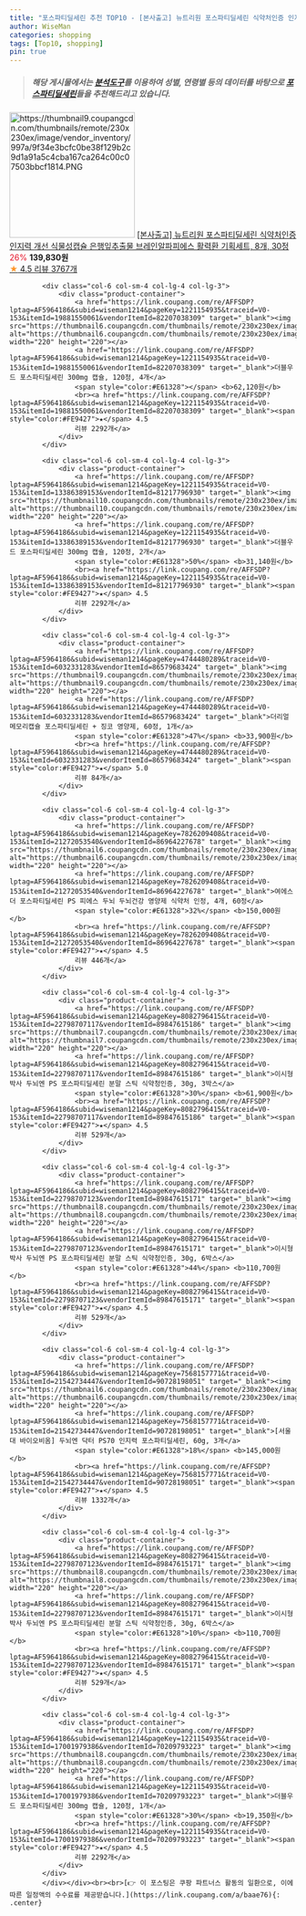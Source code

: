 ```yaml
---
title: "포스파티딜세린 추천 TOP10 - [본사출고] 뉴트리원 포스파티딜세린 식약처인증 인지력 개선 식물성캡슐 은행잎추출물 브레인알파피에스 활력환 기획세트, 8개, "
author: WiseMan
categories: shopping
tags: [Top10, shopping]
pin: true
---
```


> ##### 해당 게시물에서는 [**분석도구**](https://itemscout.io/)를 이용하여 **성별**, **연령별** 등의 데이터를 바탕으로 [**포스파티딜세린**](https://link.coupang.com/a/baae76)들을 추천해드리고 있습니다.
<div class="container"><div class="row">
            <div class="col-6 col-sm-4 col-lg-4 col-lg-3">
                <div class="product-container">
                    <a href="https://link.coupang.com/re/AFFSDP?lptag=AF5964186&subid=wiseman1214&pageKey=8301435113&traceid=V0-153&itemId=23866024046&vendorItemId=72057134464" target="_blank"><img src="https://thumbnail9.coupangcdn.com/thumbnails/remote/230x230ex/image/vendor_inventory/997a/9f34e3bcfc0be38f129b2c9d1a91a5c4cba167ca264c00c07503bbcf1814.PNG" alt="https://thumbnail9.coupangcdn.com/thumbnails/remote/230x230ex/image/vendor_inventory/997a/9f34e3bcfc0be38f129b2c9d1a91a5c4cba167ca264c00c07503bbcf1814.PNG" width="220" height="220"></a>
                    <a href="https://link.coupang.com/re/AFFSDP?lptag=AF5964186&subid=wiseman1214&pageKey=8301435113&traceid=V0-153&itemId=23866024046&vendorItemId=72057134464" target="_blank">[본사출고] 뉴트리원 포스파티딜세린 식약처인증 인지력 개선 식물성캡슐 은행잎추출물 브레인알파피에스 활력환 기획세트, 8개, 30정</a>
                    <span style="color:#E61328">26%</span> <b>139,830원</b>
                    <br><a href="https://link.coupang.com/re/AFFSDP?lptag=AF5964186&subid=wiseman1214&pageKey=8301435113&traceid=V0-153&itemId=23866024046&vendorItemId=72057134464" target="_blank"><span style="color:#FE9427">★</span> 4.5
                    리뷰 3767개</a>
                </div>
            </div>
            
            <div class="col-6 col-sm-4 col-lg-4 col-lg-3">
                <div class="product-container">
                    <a href="https://link.coupang.com/re/AFFSDP?lptag=AF5964186&subid=wiseman1214&pageKey=1221154935&traceid=V0-153&itemId=19881550061&vendorItemId=82207038309" target="_blank"><img src="https://thumbnail6.coupangcdn.com/thumbnails/remote/230x230ex/image/vendor_inventory/d386/6584425ef70b80c645c2fa1976d5c2e784d01402532529524e407bca4c10.jpg" alt="https://thumbnail6.coupangcdn.com/thumbnails/remote/230x230ex/image/vendor_inventory/d386/6584425ef70b80c645c2fa1976d5c2e784d01402532529524e407bca4c10.jpg" width="220" height="220"></a>
                    <a href="https://link.coupang.com/re/AFFSDP?lptag=AF5964186&subid=wiseman1214&pageKey=1221154935&traceid=V0-153&itemId=19881550061&vendorItemId=82207038309" target="_blank">더블우드 포스파티딜세린 300mg 캡슐, 120정, 4개</a>
                    <span style="color:#E61328"></span> <b>62,120원</b>
                    <br><a href="https://link.coupang.com/re/AFFSDP?lptag=AF5964186&subid=wiseman1214&pageKey=1221154935&traceid=V0-153&itemId=19881550061&vendorItemId=82207038309" target="_blank"><span style="color:#FE9427">★</span> 4.5
                    리뷰 2292개</a>
                </div>
            </div>
            
            <div class="col-6 col-sm-4 col-lg-4 col-lg-3">
                <div class="product-container">
                    <a href="https://link.coupang.com/re/AFFSDP?lptag=AF5964186&subid=wiseman1214&pageKey=1221154935&traceid=V0-153&itemId=13386389153&vendorItemId=81217796930" target="_blank"><img src="https://thumbnail10.coupangcdn.com/thumbnails/remote/230x230ex/image/vendor_inventory/dfaf/c045b98bbbb73a6eea0a98cca5e0e68140e829e01fe194db20ab05732b4b.jpg" alt="https://thumbnail10.coupangcdn.com/thumbnails/remote/230x230ex/image/vendor_inventory/dfaf/c045b98bbbb73a6eea0a98cca5e0e68140e829e01fe194db20ab05732b4b.jpg" width="220" height="220"></a>
                    <a href="https://link.coupang.com/re/AFFSDP?lptag=AF5964186&subid=wiseman1214&pageKey=1221154935&traceid=V0-153&itemId=13386389153&vendorItemId=81217796930" target="_blank">더블우드 포스파티딜세린 300mg 캡슐, 120정, 2개</a>
                    <span style="color:#E61328">50%</span> <b>31,140원</b>
                    <br><a href="https://link.coupang.com/re/AFFSDP?lptag=AF5964186&subid=wiseman1214&pageKey=1221154935&traceid=V0-153&itemId=13386389153&vendorItemId=81217796930" target="_blank"><span style="color:#FE9427">★</span> 4.5
                    리뷰 2292개</a>
                </div>
            </div>
            
            <div class="col-6 col-sm-4 col-lg-4 col-lg-3">
                <div class="product-container">
                    <a href="https://link.coupang.com/re/AFFSDP?lptag=AF5964186&subid=wiseman1214&pageKey=4744480289&traceid=V0-153&itemId=6032331283&vendorItemId=86579683424" target="_blank"><img src="https://thumbnail9.coupangcdn.com/thumbnails/remote/230x230ex/image/vendor_inventory/31cc/5439000519ceab2e15cac10564defdebc5250c0c654f8517775cc7b80d50.jpg" alt="https://thumbnail9.coupangcdn.com/thumbnails/remote/230x230ex/image/vendor_inventory/31cc/5439000519ceab2e15cac10564defdebc5250c0c654f8517775cc7b80d50.jpg" width="220" height="220"></a>
                    <a href="https://link.coupang.com/re/AFFSDP?lptag=AF5964186&subid=wiseman1214&pageKey=4744480289&traceid=V0-153&itemId=6032331283&vendorItemId=86579683424" target="_blank">더리얼 메모리캡슐 포스파티딜세린 + 징코 영양제, 60정, 1개</a>
                    <span style="color:#E61328">47%</span> <b>33,900원</b>
                    <br><a href="https://link.coupang.com/re/AFFSDP?lptag=AF5964186&subid=wiseman1214&pageKey=4744480289&traceid=V0-153&itemId=6032331283&vendorItemId=86579683424" target="_blank"><span style="color:#FE9427">★</span> 5.0
                    리뷰 84개</a>
                </div>
            </div>
            
            <div class="col-6 col-sm-4 col-lg-4 col-lg-3">
                <div class="product-container">
                    <a href="https://link.coupang.com/re/AFFSDP?lptag=AF5964186&subid=wiseman1214&pageKey=7826209408&traceid=V0-153&itemId=21272053540&vendorItemId=86964227678" target="_blank"><img src="https://thumbnail6.coupangcdn.com/thumbnails/remote/230x230ex/image/vendor_inventory/22c0/cf27400d0ff0e7e39fe904446d93b0335b38ffd8e772dd7ff2a9c2f1d665.jpg" alt="https://thumbnail6.coupangcdn.com/thumbnails/remote/230x230ex/image/vendor_inventory/22c0/cf27400d0ff0e7e39fe904446d93b0335b38ffd8e772dd7ff2a9c2f1d665.jpg" width="220" height="220"></a>
                    <a href="https://link.coupang.com/re/AFFSDP?lptag=AF5964186&subid=wiseman1214&pageKey=7826209408&traceid=V0-153&itemId=21272053540&vendorItemId=86964227678" target="_blank">여에스더 포스파티딜세린 PS 피에스 두뇌 두뇌건강 영양제 식약처 인정, 4개, 60정</a>
                    <span style="color:#E61328">32%</span> <b>150,000원</b>
                    <br><a href="https://link.coupang.com/re/AFFSDP?lptag=AF5964186&subid=wiseman1214&pageKey=7826209408&traceid=V0-153&itemId=21272053540&vendorItemId=86964227678" target="_blank"><span style="color:#FE9427">★</span> 4.5
                    리뷰 446개</a>
                </div>
            </div>
            
            <div class="col-6 col-sm-4 col-lg-4 col-lg-3">
                <div class="product-container">
                    <a href="https://link.coupang.com/re/AFFSDP?lptag=AF5964186&subid=wiseman1214&pageKey=8082796415&traceid=V0-153&itemId=22798707117&vendorItemId=89847615186" target="_blank"><img src="https://thumbnail7.coupangcdn.com/thumbnails/remote/230x230ex/image/vendor_inventory/181e/203ee5bc7673733494925524ac5983c2069f65c5b38bf5cf5d561fbea4bb.jpg" alt="https://thumbnail7.coupangcdn.com/thumbnails/remote/230x230ex/image/vendor_inventory/181e/203ee5bc7673733494925524ac5983c2069f65c5b38bf5cf5d561fbea4bb.jpg" width="220" height="220"></a>
                    <a href="https://link.coupang.com/re/AFFSDP?lptag=AF5964186&subid=wiseman1214&pageKey=8082796415&traceid=V0-153&itemId=22798707117&vendorItemId=89847615186" target="_blank">이시형박사 두뇌엔 PS 포스파티딜세린 분말 스틱 식약청인증, 30g, 3박스</a>
                    <span style="color:#E61328">30%</span> <b>61,900원</b>
                    <br><a href="https://link.coupang.com/re/AFFSDP?lptag=AF5964186&subid=wiseman1214&pageKey=8082796415&traceid=V0-153&itemId=22798707117&vendorItemId=89847615186" target="_blank"><span style="color:#FE9427">★</span> 4.5
                    리뷰 529개</a>
                </div>
            </div>
            
            <div class="col-6 col-sm-4 col-lg-4 col-lg-3">
                <div class="product-container">
                    <a href="https://link.coupang.com/re/AFFSDP?lptag=AF5964186&subid=wiseman1214&pageKey=8082796415&traceid=V0-153&itemId=22798707123&vendorItemId=89847615171" target="_blank"><img src="https://thumbnail8.coupangcdn.com/thumbnails/remote/230x230ex/image/vendor_inventory/5fb6/569272f4dfb0d7a3169dd22be42fa4149c179cba8a4db9876ab52cff58c3.jpg" alt="https://thumbnail8.coupangcdn.com/thumbnails/remote/230x230ex/image/vendor_inventory/5fb6/569272f4dfb0d7a3169dd22be42fa4149c179cba8a4db9876ab52cff58c3.jpg" width="220" height="220"></a>
                    <a href="https://link.coupang.com/re/AFFSDP?lptag=AF5964186&subid=wiseman1214&pageKey=8082796415&traceid=V0-153&itemId=22798707123&vendorItemId=89847615171" target="_blank">이시형박사 두뇌엔 PS 포스파티딜세린 분말 스틱 식약청인증, 30g, 6박스</a>
                    <span style="color:#E61328">44%</span> <b>110,700원</b>
                    <br><a href="https://link.coupang.com/re/AFFSDP?lptag=AF5964186&subid=wiseman1214&pageKey=8082796415&traceid=V0-153&itemId=22798707123&vendorItemId=89847615171" target="_blank"><span style="color:#FE9427">★</span> 4.5
                    리뷰 529개</a>
                </div>
            </div>
            
            <div class="col-6 col-sm-4 col-lg-4 col-lg-3">
                <div class="product-container">
                    <a href="https://link.coupang.com/re/AFFSDP?lptag=AF5964186&subid=wiseman1214&pageKey=7568157771&traceid=V0-153&itemId=21542734447&vendorItemId=90728198051" target="_blank"><img src="https://thumbnail6.coupangcdn.com/thumbnails/remote/230x230ex/image/vendor_inventory/8446/8a1daec3934ef8394dcda440c8de254192494756f98ba795ffa29b873ccc.jpg" alt="https://thumbnail6.coupangcdn.com/thumbnails/remote/230x230ex/image/vendor_inventory/8446/8a1daec3934ef8394dcda440c8de254192494756f98ba795ffa29b873ccc.jpg" width="220" height="220"></a>
                    <a href="https://link.coupang.com/re/AFFSDP?lptag=AF5964186&subid=wiseman1214&pageKey=7568157771&traceid=V0-153&itemId=21542734447&vendorItemId=90728198051" target="_blank">[서울대 바이오비옴] 두뇌엔 닥터 PS70 인지력 포스파티딜세린, 60g, 3개</a>
                    <span style="color:#E61328">18%</span> <b>145,000원</b>
                    <br><a href="https://link.coupang.com/re/AFFSDP?lptag=AF5964186&subid=wiseman1214&pageKey=7568157771&traceid=V0-153&itemId=21542734447&vendorItemId=90728198051" target="_blank"><span style="color:#FE9427">★</span> 4.5
                    리뷰 1332개</a>
                </div>
            </div>
            
            <div class="col-6 col-sm-4 col-lg-4 col-lg-3">
                <div class="product-container">
                    <a href="https://link.coupang.com/re/AFFSDP?lptag=AF5964186&subid=wiseman1214&pageKey=8082796415&traceid=V0-153&itemId=22798707123&vendorItemId=89847615171" target="_blank"><img src="https://thumbnail8.coupangcdn.com/thumbnails/remote/230x230ex/image/vendor_inventory/5fb6/569272f4dfb0d7a3169dd22be42fa4149c179cba8a4db9876ab52cff58c3.jpg" alt="https://thumbnail8.coupangcdn.com/thumbnails/remote/230x230ex/image/vendor_inventory/5fb6/569272f4dfb0d7a3169dd22be42fa4149c179cba8a4db9876ab52cff58c3.jpg" width="220" height="220"></a>
                    <a href="https://link.coupang.com/re/AFFSDP?lptag=AF5964186&subid=wiseman1214&pageKey=8082796415&traceid=V0-153&itemId=22798707123&vendorItemId=89847615171" target="_blank">이시형박사 두뇌엔 PS 포스파티딜세린 분말 스틱 식약청인증, 30g, 6박스</a>
                    <span style="color:#E61328">10%</span> <b>110,700원</b>
                    <br><a href="https://link.coupang.com/re/AFFSDP?lptag=AF5964186&subid=wiseman1214&pageKey=8082796415&traceid=V0-153&itemId=22798707123&vendorItemId=89847615171" target="_blank"><span style="color:#FE9427">★</span> 4.5
                    리뷰 529개</a>
                </div>
            </div>
            
            <div class="col-6 col-sm-4 col-lg-4 col-lg-3">
                <div class="product-container">
                    <a href="https://link.coupang.com/re/AFFSDP?lptag=AF5964186&subid=wiseman1214&pageKey=1221154935&traceid=V0-153&itemId=17001979386&vendorItemId=70209793223" target="_blank"><img src="https://thumbnail8.coupangcdn.com/thumbnails/remote/230x230ex/image/vendor_inventory/f810/ecec9f28ebcb7305ea1dbfc3b158e44ed4e1394e5bbbe207ba0037ebc20e.jpg" alt="https://thumbnail8.coupangcdn.com/thumbnails/remote/230x230ex/image/vendor_inventory/f810/ecec9f28ebcb7305ea1dbfc3b158e44ed4e1394e5bbbe207ba0037ebc20e.jpg" width="220" height="220"></a>
                    <a href="https://link.coupang.com/re/AFFSDP?lptag=AF5964186&subid=wiseman1214&pageKey=1221154935&traceid=V0-153&itemId=17001979386&vendorItemId=70209793223" target="_blank">더블우드 포스파티딜세린 300mg 캡슐, 120정, 1개</a>
                    <span style="color:#E61328">30%</span> <b>19,350원</b>
                    <br><a href="https://link.coupang.com/re/AFFSDP?lptag=AF5964186&subid=wiseman1214&pageKey=1221154935&traceid=V0-153&itemId=17001979386&vendorItemId=70209793223" target="_blank"><span style="color:#FE9427">★</span> 4.5
                    리뷰 2292개</a>
                </div>
            </div>
            </div></div><br><br>[👉 이 포스팅은 쿠팡 파트너스 활동의 일환으로, 이에 따른 일정액의 수수료를 제공받습니다.](https://link.coupang.com/a/baae76){: .center}
